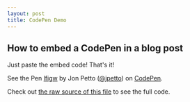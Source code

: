 ```yaml
---
layout: post
title: CodePen Demo
---
```


## How to embed a CodePen in a blog post

Just paste the embed code! That's it!

<p data-height="586" data-theme-id="8223" data-slug-hash="lfigw" data-default-tab="result" data-user="jpetto" class='codepen'>See the Pen <a href='http://codepen.io/jpetto/pen/lfigw/'>lfigw</a> by Jon Petto (<a href='http://codepen.io/jpetto'>@jpetto</a>) on <a href='http://codepen.io'>CodePen</a>.</p>
<script async src="//codepen.io/assets/embed/ei.js"></script>

Check out [the raw source of this file](https://raw.githubusercontent.com/jpetto/jpetto.github.io/master/_posts/2014-9-30-code-pen-demo.md) to see the full code.
